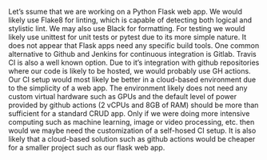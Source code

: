 Let’s ssume that we are working on a Python Flask web app. We would likely use Flake8 for linting, which is capable of detecting both logical and stylistic lint. We may also use Black for formatting. For testing we would likely use unittest for unit tests or pytest due to its more simple nature. It does not appear that Flask apps need any specific build tools. One common alternative to Github and Jenkins for continuous integration is Gitlab. Travis CI is also a well known option. Due to it’s integration with github repositories where our code is likely to be hosted, we would probably use GH actions. Our CI setup would most likely be better in a cloud-based environment due to the simplicity of a web app. The environment likely does not need any custom virtual hardware such as GPUs and the default level of power provided by github actions (2 vCPUs and 8GB of RAM) should be more than sufficient for a standard CRUD app. Only if we were doing more intensive computing such as machine learning, image or video processing, etc. then would we maybe need the customization of a self-hosed CI setup. It is also likely that a cloud-based solution such as github actions would be cheaper for a smaller project such as our flask web app.
